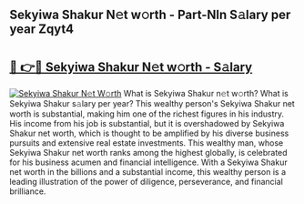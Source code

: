 ## Sekyiwa Shakur N𝚎t w𝚘rth - Part-Nln S𝚊lary per year Zqyt4

# <h2><a href="http://gc55mdy.nevu.top/?p=Sekyiwa+Shakur">🔗 👉🔴 Sekyiwa Shakur N𝚎t w𝚘rth - S𝚊lary</a></h2>

[![Sekyiwa Shakur N𝚎t W𝚘rth](https://i.imgur.com/Oavwk0R.jpeg)](http://gc55mdy.nevu.top/?p=Sekyiwa+Shakur)
What is Sekyiwa Shakur n𝚎t w𝚘rth? What is Sekyiwa Shakur s𝚊lary per year?
This wealthy person's Sekyiwa Shakur net worth is substantial, making him one of the richest figures in his industry. His income from his job is substantial, but it is overshadowed by Sekyiwa Shakur net worth, which is thought to be amplified by his diverse business pursuits and extensive real estate investments. This wealthy man, whose Sekyiwa Shakur net worth ranks among the highest globally, is celebrated for his business acumen and financial intelligence. With a Sekyiwa Shakur net worth in the billions and a substantial income, this wealthy person is a leading illustration of the power of diligence, perseverance, and financial brilliance.
